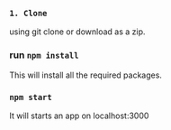 ### `1. Clone`

using git clone or download as a zip.

### run `npm install`

This will install all the required packages.

### `npm start`

It will starts an app on localhost:3000


